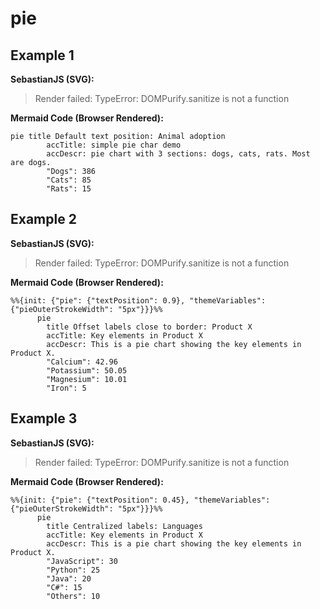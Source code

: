 # pie

## Example 1

**SebastianJS (SVG):**

> Render failed: TypeError: DOMPurify.sanitize is not a function

**Mermaid Code (Browser Rendered):**

```mermaid
pie title Default text position: Animal adoption
        accTitle: simple pie char demo
        accDescr: pie chart with 3 sections: dogs, cats, rats. Most are dogs.
        "Dogs": 386
        "Cats": 85
        "Rats": 15
```

## Example 2

**SebastianJS (SVG):**

> Render failed: TypeError: DOMPurify.sanitize is not a function

**Mermaid Code (Browser Rendered):**

```mermaid
%%{init: {"pie": {"textPosition": 0.9}, "themeVariables": {"pieOuterStrokeWidth": "5px"}}}%%
      pie
        title Offset labels close to border: Product X
        accTitle: Key elements in Product X
        accDescr: This is a pie chart showing the key elements in Product X.
        "Calcium": 42.96
        "Potassium": 50.05
        "Magnesium": 10.01
        "Iron": 5
```

## Example 3

**SebastianJS (SVG):**

> Render failed: TypeError: DOMPurify.sanitize is not a function

**Mermaid Code (Browser Rendered):**

```mermaid
%%{init: {"pie": {"textPosition": 0.45}, "themeVariables": {"pieOuterStrokeWidth": "5px"}}}%%
      pie
        title Centralized labels: Languages
        accTitle: Key elements in Product X
        accDescr: This is a pie chart showing the key elements in Product X.
        "JavaScript": 30
        "Python": 25
        "Java": 20
        "C#": 15
        "Others": 10
```

